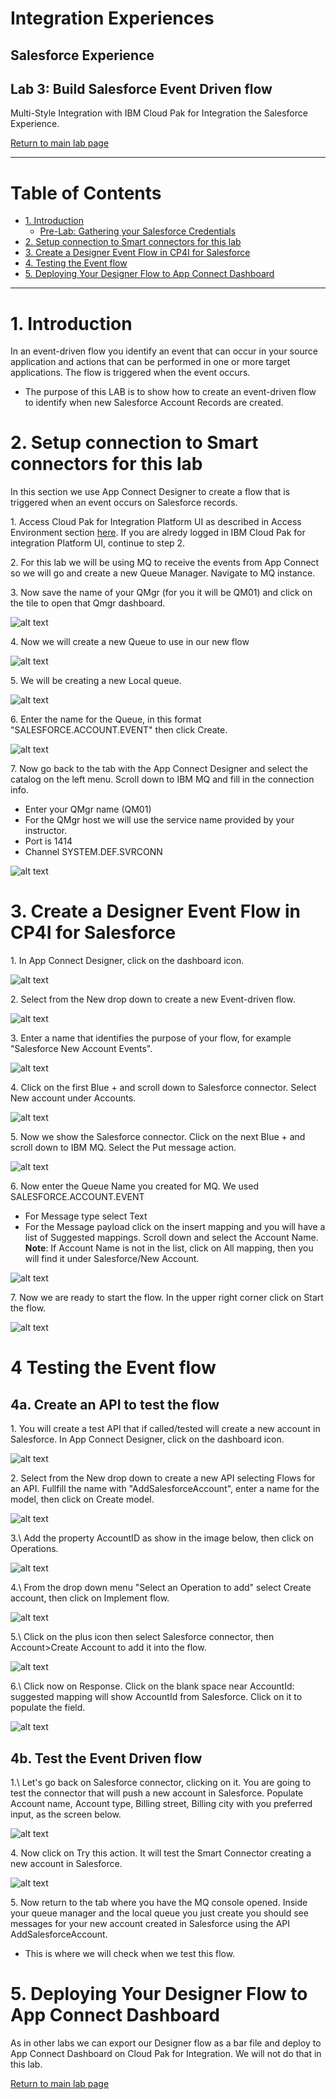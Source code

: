 # Integration Experiences  
## Salesforce Experience   
## Lab 3: Build Salesforce Event Driven flow  
Multi-Style Integration with IBM Cloud Pak for Integration the Salesforce Experience.  

[Return to main lab page](../index.md)

---

# Table of Contents 
- [1. Introduction](#introduction)
  * [Pre-Lab: Gathering your Salesforce Credentials](#pre_lab)
- [2. Setup connection to Smart connectors for this lab](#Setup_connections)
- [3. Create a Designer Event Flow in CP4I for Salesforce ](#create_a_designer_flow)
- [4. Testing the Event flow ](#test_a_designer_flow)
- [5. Deploying Your Designer Flow to App Connect Dashboard  ](#deploy_a_designer_flow)
    
---

# 1. Introduction <a name="introduction"></a>

In an event-driven flow you identify an event that can occur in your source application and actions that can be performed in one or more target applications. The flow is triggered when the event occurs.
* The purpose of this LAB is to show how to create an event-driven flow to identify when new Salesforce Account Records are created. 


# 2. Setup connection to Smart connectors for this lab<a name="Setup_connections"></a>

In this section we use App Connect Designer to create a flow that is triggered when an event occurs on Salesforce records.

1\. Access Cloud Pak for Integration Platform UI as described in Access Environment section [here](../../../access-env.md).
If you are alredy logged in IBM Cloud Pak for integration Platform UI, continue to step 2.  

2\. For this lab we will be using MQ to receive the events from App Connect so we will go and create a new Queue Manager. 
Navigate to MQ instance.

3\. Now save the name of your QMgr (for you it will be QM01) and click on the tile to open that Qmgr dashboard.

![alt text][pic6g]

4\. Now we will create a new Queue to use in our new flow

![alt text][pic6h]

5\. We will be creating a new Local queue.  

![alt text][pic6i]

6\. Enter the name for the Queue, in this format "SALESFORCE.ACCOUNT.EVENT" then click Create.  

![alt text][pic6j]

7\. Now go back to the tab with the App Connect Designer and select the catalog on the left menu. Scroll down to IBM MQ and fill in the connection info.  
* Enter your QMgr name (QM01)
* For the QMgr host we will use the service name provided by your instructor.
* Port is 1414
* Channel SYSTEM.DEF.SVRCONN

![alt text][pic6k]

# 3. Create a Designer Event Flow in CP4I for Salesforce  <a name="create_a_designer_flow"></a>

1\. In App Connect Designer, click on the dashboard icon.

![alt text][pic7]

2\. Select from the New drop down to create a new Event-driven flow.  

![alt text][pic8]

3\. Enter a name that identifies the purpose of your flow, for example "Salesforce New Account Events". 

![alt text][pic9]

4\. Click on the first Blue + and scroll down to Salesforce connector.   Select New account under Accounts.  

![alt text][pic10]

5\. Now we show the Salesforce connector.  Click on the next Blue + and scroll down to IBM MQ.  Select the Put message action.

![alt text][pic11]


6\. Now enter the Queue Name you created for MQ.  We used SALESFORCE.ACCOUNT.EVENT
* For Message type select Text
* For the Message payload click on the insert mapping and you will have a list of Suggested mappings.  Scroll down and select the Account Name. 
**Note**: If Account Name is not in the list, click on All mapping, then you will find it under Salesforce/New Account.

![alt text][pic12]

7\. Now we are ready to start the flow.  In the upper right corner click on Start the flow.  

![alt text][pic13]

# 4 Testing the Event flow <a name="test_a_designer_flow"></a>
## 4a. Create an API to test the flow
1\. You will create a test API that if called/tested will create a new account in Salesforce.
In App Connect Designer, click on the dashboard icon.

![alt text][pic7]

2\. Select from the New drop down to create a new API selecting Flows for an API.
Fullfill the name with "AddSalesforceAccount", enter a name for the model, then click on Create model.

![alt text][pic5ale]

3.\ Add the property AccountID as show in the image below, then click on Operations.

![alt text][pic6ale]

4.\ From the drop down menu "Select an Operation to add" select Create account, then click on Implement flow.

![alt text](pic7ale)

5.\ Click on the plus icon then select Salesforce connector, then Account>Create Account to add it into the flow.

![alt text](pic8ale)

6.\ Click now on Response. Click on the blank space near AccountId: suggested mapping will show AccountId from Salesforce. Click on it to populate the field.

![alt text](pic9ale)

## 4b. Test the Event Driven flow

1.\ Let's go back on Salesforce connector, clicking on it.
You are going to test the connector that will push a new account in Salesforce.
Populate Account name, Account type, Billing street, Billing city with you preferred input, as the screen below.

![alt text][pic3ale]

4\. Now click on Try this action. It will test the Smart Connector creating a new account in Salesforce.

![alt text][pic4ale]

5\. Now return to the tab where you have the MQ console opened. Inside your queue manager and the local queue you just create you should see messages for your new account created in Salesforce using the API AddSalesforceAccount.
* This is where we will check when we test this flow. 


[pic0]: images/0.png
[pic1]: images/1.png
[pic2]: images/2.png
[pic3]: images/3.png
[pic4]: images/4.png
[pic5]: images/5.png
[pic6]: images/6.png
[pic6a]: images/6a.png
[pic6b]: images/6b.png
[pic6c]: images/6c.png
[pic6d]: images/6d.png
[pic6e]: images/6e.png
[pic6f]: images/6f.png
[pic6g]: images/6g.png
[pic6h]: images/6h.png
[pic6i]: images/6i.png
[pic6j]: images/6j.png
[pic6k]: images/6k.png
[pic7]: images/7.png
[pic8]: images/8.png
[pic9]: images/9.png
[pic10]: images/10.png
[pic11]: images/11.png
[pic12]: images/12.png
[pic13]: images/13.png
[pic14]: images/14.png
[pic15]: images/15.png
[pic16]: images/16.png
[pic17]: images/17.png
[pic18]: images/18.png
[pic19]: images/19.png
[pic20]: images/20.png
[pic21]: images/21.png
[pic1ale]: images/1ale.png
[pic2ale]: images/2ale.png
[pic3ale]: images/3ale.png
[pic4ale]: images/4ale.png
[pic5ale]: images/5ale.png
[pic6ale]: images/6ale.png
[pic7ale]: images/7ale.png
[pic8ale]: images/8ale.png
[pic9ale]: images/9ale.png

[pic22]: images/22.png
[pic22a]: images/22a.png
[pic22b]: images/22b.png
[pic23]: images/23.png
[pic24]: images/24.png
[pic25]: images/25.png
[pic25a]: images/25a.png
[pic26]: images/26.png
[pic27]: images/27.png


# 5. Deploying Your Designer Flow to App Connect Dashboard <a name="deploy_a_designer_flow"></a>

As in other labs we can export our Designer flow as a bar file and deploy to App Connect Dashboard on Cloud Pak for Integration. We will not do that in this lab.   


[Return to main lab page](../index.md)
